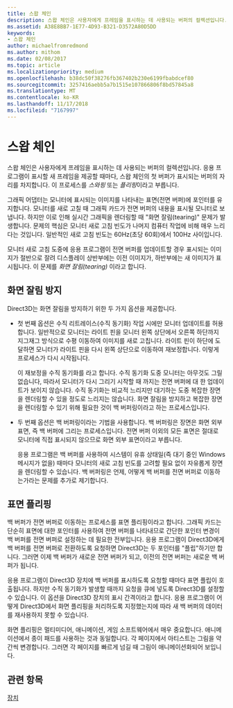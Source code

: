 ```yaml
---
title: 스왑 체인
description: 스왑 체인은 사용자에게 프레임을 표시하는 데 사용되는 버퍼의 컬렉션입니다.
ms.assetid: A38E8BB7-1E77-4D93-B321-D3572A80D5DD
keywords:
- 스왑 체인
author: michaelfromredmond
ms.author: mithom
ms.date: 02/08/2017
ms.topic: article
ms.localizationpriority: medium
ms.openlocfilehash: b38dc50f38276fb367402b230e6199fbabdcef80
ms.sourcegitcommit: 3257416aebb5a7b1515e107866806f8bd57845a8
ms.translationtype: MT
ms.contentlocale: ko-KR
ms.lasthandoff: 11/17/2018
ms.locfileid: "7167997"
---
```

# <a name="swap-chains"></a>스왑 체인


스왑 체인은 사용자에게 프레임을 표시하는 데 사용되는 버퍼의 컬렉션입니다. 응용 프로그램이 표시할 새 프레임을 제공할 때마다, 스왑 체인의 첫 버퍼가 표시되는 버퍼의 자리를 차지합니다. 이 프로세스를 *스와핑* 또는 *플리핑*이라고 부릅니다.

그래픽 어댑터는 모니터에 표시되는 이미지를 나타내는 표면(전면 버퍼)에 포인터를 유지합니다. 모니터를 새로 고칠 때 그래픽 카드가 전면 버퍼의 내용을 표시될 모니터로 보냅니다. 하지만 이로 인해 실시간 그래픽을 렌더링할 때 "화면 잘림(tearing)" 문제가 발생합니다. 문제의 핵심은 모니터 새로 고침 빈도가 나머지 컴퓨터 작업에 비해 매우 느리다는 것입니다. 일반적인 새로 고침 빈도는 60Hz(초당 60회)에서 100Hz 사이입니다.

모니터 새로 고침 도중에 응용 프로그램이 전면 버퍼를 업데이트할 경우 표시되는 이미지가 절반으로 잘려 디스플레이 상반부에는 이전 이미지가, 하반부에는 새 이미지가 표시됩니다. 이 문제를 *화면 잘림(tearing)* 이라고 합니다.

## <a name="span-idavoidingtearingspanspan-idavoidingtearingspanspan-idavoidingtearingspanavoiding-tearing"></a><span id="Avoiding_tearing"></span><span id="avoiding_tearing"></span><span id="AVOIDING_TEARING"></span>화면 잘림 방지


Direct3D는 화면 잘림을 방지하기 위한 두 가지 옵션을 제공합니다.

-   첫 번째 옵션은 수직 리트레이스(수직 동기화) 작업 시에만 모니터 업데이트를 허용합니다. 일반적으로 모니터는 라이트 핀을 모니터 왼쪽 상단에서 오른쪽 하단까지 지그재그 방식으로 수평 이동하여 이미지를 새로 고칩니다. 라이트 핀이 하단에 도달하면 모니터가 라이트 핀을 다시 왼쪽 상단으로 이동하여 재보정합니다. 이렇게 프로세스가 다시 시작됩니다.

    이 재보정을 수직 동기화를 라고 합니다. 수직 동기화 도중 모니터는 아무것도 그릴 없습니다, 따라서 모니터가 다시 그리기 시작할 때 까지는 전면 버퍼에 대 한 업데이트가 보이지 않습니다. 수직 동기화는 비교적 느리지만 대기하는 도중 복잡한 장면을 렌더링할 수 있을 정도로 느리지는 않습니다. 화면 잘림을 방지하고 복잡한 장면을 렌더링할 수 있기 위해 필요한 것이 백 버퍼링이라고 하는 프로세스입니다.

-   두 번째 옵션은 백 버퍼링이라는 기법을 사용합니다. 백 버퍼링은 장면은 화면 외부 표면, 즉 백 버퍼에 그리는 프로세스입니다. 전면 버퍼 이외의 모든 표면은 절대로 모니터에 직접 표시되지 않으므로 화면 외부 표면이라고 부릅니다.

    응용 프로그램은 백 버퍼를 사용하여 시스템이 유휴 상태일(즉 대기 중인 Windows 메시지가 없을) 때마다 모니터의 새로 고침 빈도를 고려할 필요 없이 자유롭게 장면을 렌더링할 수 있습니다. 백 버퍼링은 언제, 어떻게 백 버퍼를 전면 버퍼로 이동하는가라는 문제를 추가로 제기합니다.

## <a name="span-idsurfaceflippingspanspan-idsurfaceflippingspanspan-idsurfaceflippingspansurface-flipping"></a><span id="Surface_flipping"></span><span id="surface_flipping"></span><span id="SURFACE_FLIPPING"></span>표면 플리핑


백 버퍼가 전면 버퍼로 이동하는 프로세스를 표면 플리핑이라고 합니다. 그래픽 카드는 단순히 표면에 대한 포인터를 사용하여 전면 버퍼를 나타내므로 간단한 포인터 변경이 백 버퍼를 전면 버퍼로 설정하는 데 필요한 전부입니다. 응용 프로그램이 Direct3D에게 백 버퍼를 전면 버퍼로 전환하도록 요청하면 Direct3D는 두 포인터를 "플립"하기만 합니다. 그러면 이제 백 버퍼가 새로운 전면 버퍼가 되고, 이전의 전면 버퍼는 새로운 백 버퍼가 됩니다.

응용 프로그램이 Direct3D 장치에 백 버퍼를 표시하도록 요청할 때마다 표면 플립이 호출됩니다. 하지만 수직 동기화가 발생할 때까지 요청을 큐에 넣도록 Direct3D를 설정할 수 있습니다. 이 옵션을 Direct3D 장치의 표시 간격이라고 합니다. 응용 프로그램이 어떻게 Direct3D에서 화면 플리핑을 처리하도록 지정했는지에 따라 새 백 버퍼의 데이터를 재사용하지 못할 수 있습니다.

화면 플리핑은 멀티미디어, 애니메이션, 게임 소프트웨어에서 매우 중요합니다. 애니메이션에서 종이 패드를 사용하는 것과 동일합니다. 각 페이지에서 아티스트는 그림을 약간씩 변경합니다. 그러면 각 페이지를 빠르게 넘길 때 그림이 애니메이션화되어 보입니다.

## <a name="span-idrelated-topicsspanrelated-topics"></a><span id="related-topics"></span>관련 항목


[장치](devices.md)

 

 




